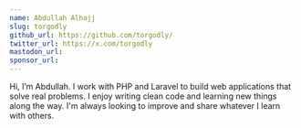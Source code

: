 ```yaml
---
name: Abdullah Alhajj
slug: torgodly
github_url: https://github.com/torgodly/
twitter_url: https://x.com/torgodly
mastodon_url: 
sponsor_url: 
---
```


Hi, I’m Abdullah. I work with PHP and Laravel to build web applications that solve real problems. I enjoy writing clean code and learning new things along the way. I'm always looking to improve and share whatever I learn with others.
